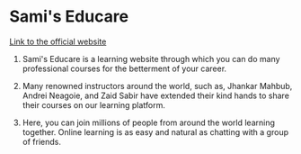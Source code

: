 # Sami's Educare

[Link to the official website](https://review-website-samimeadad.netlify.app/)

1. Sami's Educare is a learning website through which you can do many professional courses for the betterment of your career.

2. Many renowned instructors around the world, such as, Jhankar Mahbub, Andrei Neagoie, and Zaid Sabir have extended their kind hands to share their courses on our learning platform.

3. Here, you can join millions of people from around the world learning together. Online learning is as easy and natural as chatting with a group of friends.